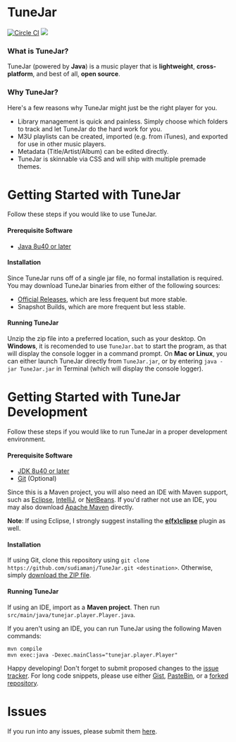 # TuneJar
[![Circle CI](https://circleci.com/gh/sudiamanj/TuneJar.svg?style=svg)](https://circleci.com/gh/sudiamanj/TuneJar)
![](https://raw.githubusercontent.com/sudiamanj/TuneJar/master/src/main/resources/img/screenshot.png)

### What is TuneJar?
TuneJar (powered by **Java**) is a music player that is **lightweight**, **cross-platform**, and best of all, **open source**.

### Why TuneJar?
Here's a few reasons why TuneJar might just be the right player for you.  

- Library management is quick and painless. Simply choose which folders to track and let TuneJar do the hard work for you.
- M3U playlists can be created, imported (e.g. from iTunes), and exported for use in other music players.
- Metadata (Title/Artist/Album) can be edited directly.
- TuneJar is skinnable via CSS and will ship with multiple premade themes.

# Getting Started with TuneJar
Follow these steps if you would like to use TuneJar.

#### Prerequisite Software
- [Java 8u40 or later](https://java.com/)

#### Installation
Since TuneJar runs off of a single jar file, no formal installation is required. You may download TuneJar binaries from either of the following sources:
- [Official Releases](https://github.com/sudiamanj/TuneJar/releases), which are less frequent but more stable.
- Snapshot Builds, which are more frequent but less stable.

#### Running TuneJar
Unzip the zip file into a preferred location, such as your desktop. On **Windows**, it is recomended to use ``TuneJar.bat`` to start the program, as that will display the console logger in a command prompt. On **Mac or Linux**, you can either launch TuneJar directly from ``TuneJar.jar``, or by entering ``java -jar TuneJar.jar`` in Terminal (which will display the console logger).

# Getting Started with TuneJar Development
Follow these steps if you would like to run TuneJar in a proper development environment.

#### Prerequisite Software
- [JDK 8u40 or later](http://www.oracle.com/technetwork/java/javase/downloads/index.html)
- [Git](https://git-scm.com/downloads) (Optional)

Since this is a Maven project, you will also need an IDE with Maven support, such as [Eclipse](https://eclipse.org/downloads/), [IntelliJ](https://www.jetbrains.com/idea/download/), or [NetBeans](https://netbeans.org/downloads/). If you'd rather not use an IDE, you may also download [Apache Maven](http://maven.apache.org/download.cgi) directly.

**Note**: If using Eclipse, I strongly suggest installing the [**e(fx)clipse**](http://www.eclipse.org/efxclipse/install.html) plugin as well.

#### Installation
If using Git, clone this repository using ``git clone https://github.com/sudiamanj/TuneJar.git <destination>``. Otherwise, simply [download the ZIP file](https://github.com/sudiamanj/TuneJar/archive/master.zip).

#### Running TuneJar
If using an IDE, import as a **Maven project**.  Then run ``src/main/java/tunejar.player.Player.java``.

If you aren't using an IDE, you can run TuneJar using the following Maven commands:
```
mvn compile
mvn exec:java -Dexec.mainClass="tunejar.player.Player"
```

Happy developing! Don't forget to submit proposed changes to the [issue tracker](https://github.com/sudiamanj/TuneJar/issues). For long code snippets, please use either [Gist](https://gist.github.com/), [PasteBin](http://pastebin.com/), or a [forked repository](https://help.github.com/articles/fork-a-repo/).

# Issues
If you run into any issues, please submit them [here](https://github.com/sudiamanj/TuneJar/issues).
